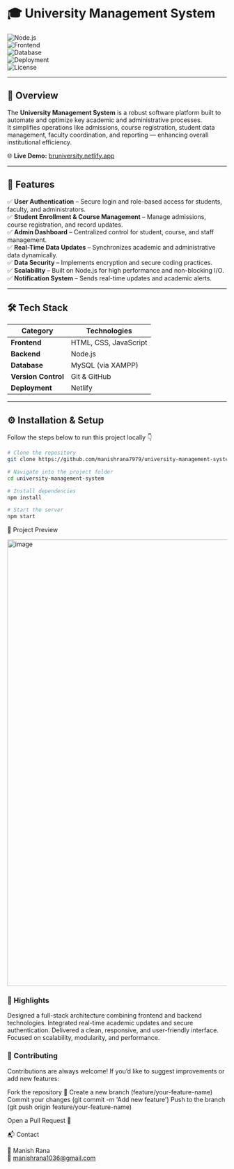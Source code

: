 # 🎓 University Management System  

![Node.js](https://img.shields.io/badge/Backend-Node.js-green?style=flat-square&logo=node.js)  
![Frontend](https://img.shields.io/badge/Frontend-HTML%2C%20CSS%2C%20JS-blue?style=flat-square&logo=javascript)  
![Database](https://img.shields.io/badge/Database-MySQL-orange?style=flat-square&logo=mysql)  
![Deployment](https://img.shields.io/badge/Deployed%20On-Netlify-brightgreen?style=flat-square&logo=netlify)  
![License](https://img.shields.io/badge/License-MIT-lightgrey?style=flat-square)  

---

## 🏫 Overview  

The **University Management System** is a robust software platform built to automate and optimize key academic and administrative processes.  
It simplifies operations like admissions, course registration, student data management, faculty coordination, and reporting — enhancing overall institutional efficiency.  

🌐 **Live Demo:** [bruniversity.netlify.app](https://bruniversity.netlify.app/)  

---

## 🚀 Features  

✅ **User Authentication** – Secure login and role-based access for students, faculty, and administrators.  
✅ **Student Enrollment & Course Management** – Manage admissions, course registration, and record updates.  
✅ **Admin Dashboard** – Centralized control for student, course, and staff management.  
✅ **Real-Time Data Updates** – Synchronizes academic and administrative data dynamically.  
✅ **Data Security** – Implements encryption and secure coding practices.  
✅ **Scalability** – Built on Node.js for high performance and non-blocking I/O.  
✅ **Notification System** – Sends real-time updates and academic alerts.  

---

## 🛠️ Tech Stack  

| Category | Technologies |
|-----------|--------------|
| **Frontend** | HTML, CSS, JavaScript |
| **Backend** | Node.js |
| **Database** | MySQL (via XAMPP) |
| **Version Control** | Git & GitHub |
| **Deployment** | Netlify |

---

## ⚙️ Installation & Setup  

Follow the steps below to run this project locally 👇  


```bash
# Clone the repository
git clone https://github.com/manishrana7979/university-management-system.git

# Navigate into the project folder
cd university-management-system

# Install dependencies
npm install

# Start the server
npm start
```
📸 Project Preview


<img width="1919" height="1024" alt="image" src="https://github.com/user-attachments/assets/41bfaced-15ad-49d5-8867-1ec3a54430b7" />


<h3>🌟 Highlights</h3>

Designed a full-stack architecture combining frontend and backend technologies.
Integrated real-time academic updates and secure authentication.
Delivered a clean, responsive, and user-friendly interface.
Focused on scalability, modularity, and performance.

<h3>🤝 Contributing</h3>

Contributions are always welcome!
If you’d like to suggest improvements or add new features:

Fork the repository 🍴
Create a new branch (feature/your-feature-name)
Commit your changes (git commit -m 'Add new feature')
Push to the branch (git push origin feature/your-feature-name)

Open a Pull Request 🎉

📬 Contact

👤 Manish Rana<br>
📧 manishrana1036@gmail.com
